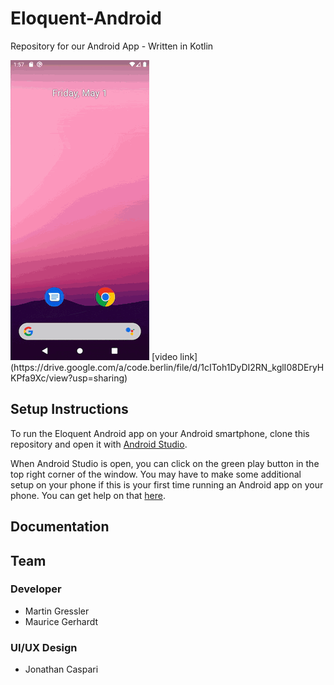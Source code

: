 # Eloquent-Android
Repository for our Android App - Written in Kotlin

<img src="images/app-flow.gif" />
[video link](https://drive.google.com/a/code.berlin/file/d/1cIToh1DyDI2RN_kglI08DEryHKPfa9Xc/view?usp=sharing)

## Setup Instructions
To run the Eloquent Android app on your Android smartphone, clone this repository and open it with [Android Studio](https://developer.android.com/studio).

When Android Studio is open, you can click on the green play button in the top right corner of the window.
You may have to make some additional setup on your phone if this is your first time running an Android app on your phone. You can get help on that [here](https://developer.android.com/training/basics/firstapp/running-app).


## Documentation



## Team

### Developer
- Martin Gressler
- Maurice Gerhardt

### UI/UX Design
- Jonathan Caspari
